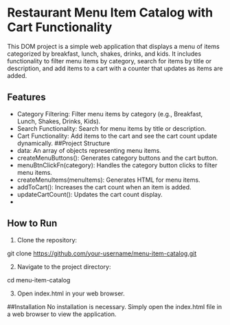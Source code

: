 # Restaurant Menu Item Catalog with Cart Functionality
This DOM project is a simple web application that displays a menu of items categorized by breakfast, lunch, shakes, drinks, and kids. It includes functionality to filter menu items by category, search for items by title or description, and add items to a cart with a counter that updates as items are added.

## Features
* Category Filtering: Filter menu items by category (e.g., Breakfast, Lunch, Shakes, Drinks, Kids).
* Search Functionality: Search for menu items by title or description.
* Cart Functionality: Add items to the cart and see the cart count update dynamically.
##Project Structure
* data: An array of objects representing menu items.
* createMenuButtons(): Generates category buttons and the cart button.
* menuBtnClickFn(category): Handles the category button clicks to filter menu items.
* createMenuItems(menuItems): Generates HTML for menu items.
* addToCart(): Increases the cart count when an item is added.
* updateCartCount(): Updates the cart count display.
* 
## How to Run
1. Clone the repository:

git clone https://github.com/your-username/menu-item-catalog.git

2. Navigate to the project directory:

cd menu-item-catalog

3. Open index.html in your web browser.

##Installation
No installation is necessary. Simply open the index.html file in a web browser to view the application.
